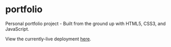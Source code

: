 # portfolio
Personal portfolio project - Built from the ground up with HTML5, CSS3, and JavaScript.

View the currently-live deployment [here](http://carsonbartholomew.me/).
